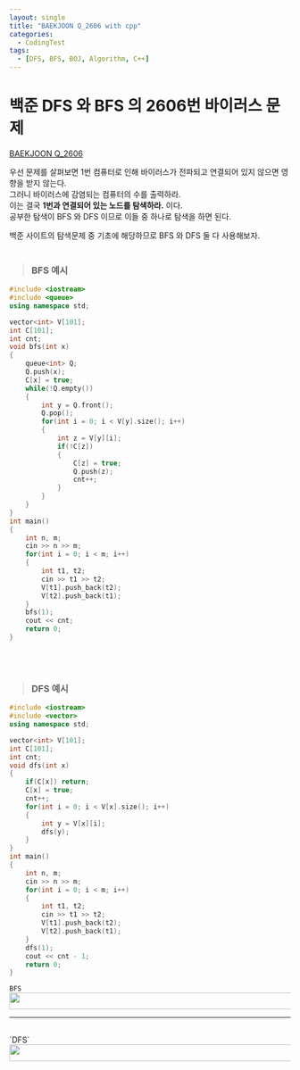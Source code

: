 ```yaml
---
layout: single
title: "BAEKJOON Q_2606 with cpp"
categories:
  - CodingTest
tags:
  - [DFS, BFS, BOJ, Algorithm, C++]
---
```


# 백준 DFS 와 BFS 의 2606번 바이러스 문제
[BAEKJOON Q_2606](https://www.acmicpc.net/problem/2606)

우선 문제를 살펴보면 1번 컴퓨터로 인해 바이러스가 전파되고 연결되어 있지 않으면 영향을 받지 않는다. <br>
그러니 바이러스에 감염되는 컴퓨터의 수를 출력하라. <br>
이는 결국 **1번과 연결되어 있는 노드를 탐색하라.** 이다.<br>
공부한 탐색이 BFS 와 DFS 이므로 이들 중 하나로 탐색을 하면 된다.<br>

백준 사이트의 탐색문제 중 기초에 해당하므로 BFS 와 DFS 둘 다 사용해보자.<br><br>

> ### BFS 예시
```C++
#include <iostream>
#include <queue>
using namespace std;

vector<int> V[101];
int C[101];
int cnt;
void bfs(int x)
{
    queue<int> Q;
    Q.push(x);
    C[x] = true;
    while(!Q.empty())
    {
        int y = Q.front();
        Q.pop();
        for(int i = 0; i < V[y].size(); i++)
        {
            int z = V[y][i];
            if(!C[z])
            {
                C[z] = true;
                Q.push(z);
                cnt++;
            }
        }
    }
}
int main()
{
    int n, m;
    cin >> n >> m;
    for(int i = 0; i < m; i++)
    {
        int t1, t2;
        cin >> t1 >> t2;
        V[t1].push_back(t2);
        V[t2].push_back(t1);
    }
    bfs(1);
    cout << cnt;
    return 0;
}
```
>

<br><br>
> ### DFS 예시
```C++
#include <iostream>
#include <vector>
using namespace std;

vector<int> V[101];
int C[101];
int cnt;
void dfs(int x)
{
    if(C[x]) return;
    C[x] = true;
    cnt++;
    for(int i = 0; i < V[x].size(); i++)
    {
        int y = V[x][i];
        dfs(y);
    }
}
int main()
{
    int n, m;
    cin >> n >> m;
    for(int i = 0; i < m; i++)
    {
        int t1, t2;
        cin >> t1 >> t2;
        V[t1].push_back(t2);
        V[t2].push_back(t1);
    }
    dfs(1);
    cout << cnt - 1;
    return 0;
}
```
>
`BFS`
<img src="https://user-images.githubusercontent.com/87271529/166417628-e62552d0-18a8-4b3a-8c34-189e95d37a0b.png" width = "700" height = "30"> 
<br>
***
<br>
`DFS`
<img src="https://user-images.githubusercontent.com/87271529/166417661-35056f8f-754c-4098-9f7d-1437ecd0f9f8.png" width = "700" height = "30">
